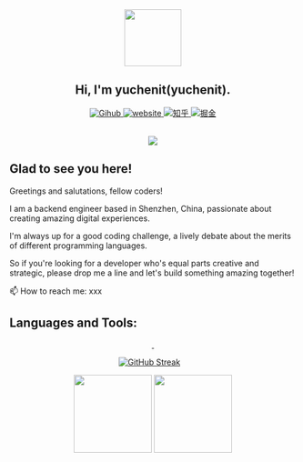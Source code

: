 

<div id="header" align="center">
  <img src="https://media.giphy.com/media/M9gbBd9nbDrOTu1Mqx/giphy.gif" width="100"/><br>
  
  ## Hi, I'm yuchenit(yuchenit).
  <div id="badges">
  <a href="https://github.com/yuchen">
    <img src="https://img.shields.io/badge/Github-black?style=for-the-badge&logo=github&logoColor=white" alt="Gihub"/>
  </a>
  <a href="https://yuchenit.github.io/">
    <img src="https://img.shields.io/badge/Website-greenblue?style=for-the-badge&logo=Google-chrome&logoColor=white" alt="website"/>
  </a>
  <a href="https://www.zhihu.com/people/xxxx">
    <img src="https://img.shields.io/badge/yuchenit-1772f6?style=for-the-badge&logo=zhihu&logoColor=white" alt="知乎"/>
  </a>
  <a href="https://juejin.cn/user/2366588542528120/posts">
    <img src="https://img.shields.io/badge/yuchenit-1e80ff?style=for-the-badge&logo=juejin&logoColor=white" alt="掘金"/>
  </a>
</div>
</div> 
<br> 
<div align="center">
  
![](https://komarev.com/ghpvc/?username=zxpsuper&color=ff69b4&label=PV+Since+2020-10-18)

</div>

## Glad to see you here!

Greetings and salutations, fellow coders! 

I am a backend engineer based in Shenzhen, China, passionate about creating amazing digital experiences.

I'm always up for a good coding challenge, a lively debate about the merits of different programming languages. 

So if you're looking for a developer who's equal parts creative and strategic, please drop me a line and let's build something amazing together!   

📫 How to reach me: xxx

## Languages and Tools:

<p align="center"> 
    <a href="#"> 
        <img src="https://img.shields.io/badge/Java-F7DF1E?style=for-the-badge&logo=javascript&logoColor=black" alt="" height=""/> 
    </a>
    <a href="#"> 
        <img src="https://img.shields.io/badge/HTML5-E34F26?style=for-the-badge&logo=html5&logoColor=white" alt="" height=""/> 
    </a>
</p> 

<!-- Streaks, github stat and most used languages. -->
<div align="center"> 

[![GitHub Streak](http://github-readme-streak-stats.herokuapp.com?user=yuchenit)](https://git.io/streak-stats)
&nbsp;&nbsp;
</div>

<div align="center"> 
<img align="" height="137px" src="https://github-readme-stats.vercel.app/api?username=yuchenit&show_icons=true&include_all_commits=true&line_height=21&FFFC79,73FA79&theme=graywhite&locale=en" />
<img align="" height="137px" src="https://github-readme-stats.vercel.app/api/top-langs/?username=yuchenit&hide_title=true&layout=compact&theme=graywhite&locale=en" />
</div>

